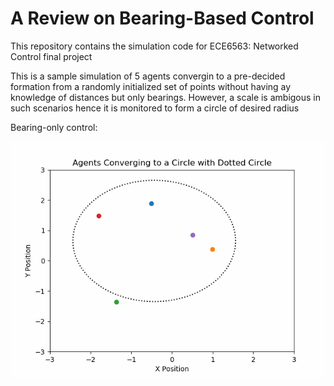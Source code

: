 # A Review on Bearing-Based Control

This repository contains the simulation code for ECE6563: Networked Control final project

This is a sample simulation of 5 agents convergin to a pre-decided formation from a randomly initialized set of points without having ay knowledge of distances but only bearings. However, a scale is ambigous in such scenarios hence it is monitored to form a circle of desired radius

Bearing-only control:

![My Animated GIF](assets/agents_converging_to_circle.gif)



